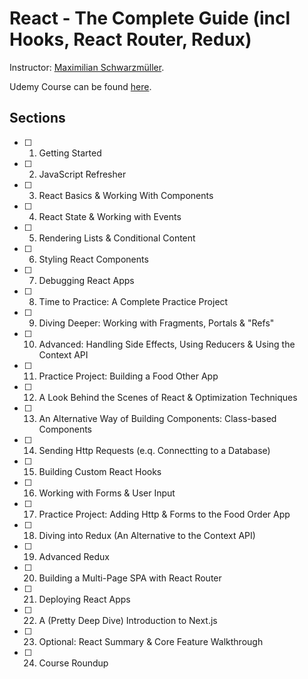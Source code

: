 # React - The Complete Guide (incl Hooks, React Router, Redux)

Instructor: [Maximilian Schwarzmüller][1].

Udemy Course can be found [here][2].

## Sections

- [ ] 1. Getting Started
- [ ] 2. JavaScript Refresher
- [ ] 3. React Basics & Working With Components
- [ ] 4. React State & Working with Events
- [ ] 5. Rendering Lists & Conditional Content
- [ ] 6. Styling React Components
- [ ] 7. Debugging React Apps
- [ ] 8. Time to Practice: A Complete Practice Project
- [ ] 9. Diving Deeper: Working with Fragments, Portals & "Refs"
- [ ] 10. Advanced: Handling Side Effects, Using Reducers & Using the Context API
- [ ] 11. Practice Project: Building a Food Other App
- [ ] 12. A Look Behind the Scenes of React & Optimization Techniques
- [ ] 13. An Alternative Way of Building Components: Class-based Components
- [ ] 14. Sending Http Requests (e.q. Connectting to a Database)
- [ ] 15. Building Custom React Hooks
- [ ] 16. Working with Forms & User Input
- [ ] 17. Practice Project: Adding Http & Forms to the Food Order App
- [ ] 18. Diving into Redux (An Alternative to the Context API)
- [ ] 19. Advanced Redux
- [ ] 20. Building a Multi-Page SPA with React Router
- [ ] 21. Deploying React Apps
- [ ] 22. A (Pretty Deep Dive) Introduction to Next.js
- [ ] 23. Optional: React Summary & Core Feature Walkthrough
- [ ] 24. Course Roundup

<!-- TODO: add legacy sections later -->

[1]: https://www.udemy.com/user/maximilian-schwarzmuller/
[2]: https://www.udemy.com/course/react-the-complete-guide-incl-redux/
